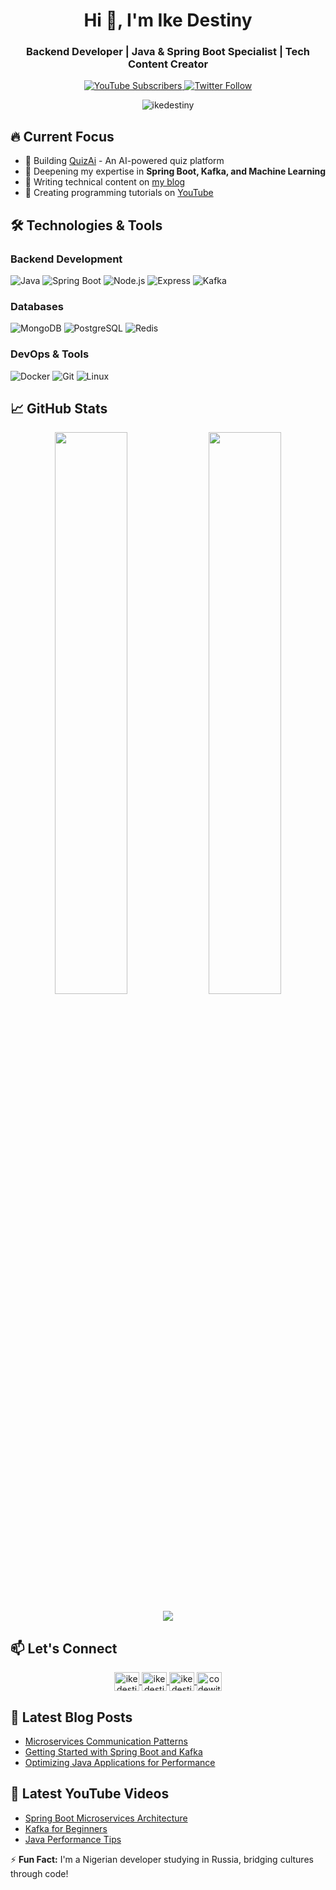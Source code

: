 <h1 align="center">Hi 👋, I'm Ike Destiny</h1>
<h3 align="center">Backend Developer | Java & Spring Boot Specialist | Tech Content Creator</h3>

<p align="center">
  <a href="https://youtube.com/@codewithdestiny?sub_confirmation=1" target="_blank">
    <img src="https://img.shields.io/youtube/channel/subscribers/UCakyRI0q9VoycUSLFPl3FzQ?label=Subscribe&style=social" alt="YouTube Subscribers"/>
  </a>
  <a href="https://twitter.com/ikedestiny_dev" target="_blank">
    <img src="https://img.shields.io/twitter/follow/ikedestiny_dev?style=social" alt="Twitter Follow"/>
  </a>
</p>

<p align="center"> <img src="https://komarev.com/ghpvc/?username=ikedestiny&label=Profile%20views&color=0e75b6&style=flat" alt="ikedestiny" /> </p>

## 🔥 Current Focus

- 🚀 Building [QuizAi](https://github.com/ikedestiny/QuizAiBackend) - An AI-powered quiz platform
- 🌱 Deepening my expertise in **Spring Boot, Kafka, and Machine Learning**
- 📝 Writing technical content on [my blog](https://ikedestiny.onrender.com/blogs)
- 🎥 Creating programming tutorials on [YouTube](https://www.youtube.com/@codewithdestiny)

## 🛠️ Technologies & Tools

### Backend Development
![Java](https://img.shields.io/badge/-Java-007396?logo=java&logoColor=white)
![Spring Boot](https://img.shields.io/badge/-Spring%20Boot-6DB33F?logo=spring&logoColor=white)
![Node.js](https://img.shields.io/badge/-Node.js-339933?logo=node.js&logoColor=white)
![Express](https://img.shields.io/badge/-Express-000000?logo=express&logoColor=white)
![Kafka](https://img.shields.io/badge/-Kafka-231F20?logo=apache-kafka&logoColor=white)

### Databases
![MongoDB](https://img.shields.io/badge/-MongoDB-47A248?logo=mongodb&logoColor=white)
![PostgreSQL](https://img.shields.io/badge/-PostgreSQL-336791?logo=postgresql&logoColor=white)
![Redis](https://img.shields.io/badge/-Redis-DC382D?logo=redis&logoColor=white)

### DevOps & Tools
![Docker](https://img.shields.io/badge/-Docker-2496ED?logo=docker&logoColor=white)
![Git](https://img.shields.io/badge/-Git-F05032?logo=git&logoColor=white)
![Linux](https://img.shields.io/badge/-Linux-FCC624?logo=linux&logoColor=black)

## 📈 GitHub Stats

<p align="center">
  <img width="48%" src="https://github-readme-stats.vercel.app/api?username=ikedestiny&show_icons=true&theme=radical&count_private=true" />
  <img width="48%" src="https://github-readme-stats.vercel.app/api/top-langs/?username=ikedestiny&layout=compact&theme=radical" />
</p>

<p align="center">
  <img src="https://github-readme-streak-stats.herokuapp.com/?user=ikedestiny&theme=radical" />
</p>

## 📫 Let's Connect

<p align="center">
  <a href="https://linkedin.com/in/ikedestiny" target="blank">
    <img align="center" src="https://raw.githubusercontent.com/rahuldkjain/github-profile-readme-generator/master/src/images/icons/Social/linked-in-alt.svg" alt="ikedestiny" height="30" width="40" />
  </a>
  <a href="https://twitter.com/ikedestiny_dev" target="blank">
    <img align="center" src="https://raw.githubusercontent.com/rahuldkjain/github-profile-readme-generator/master/src/images/icons/Social/twitter.svg" alt="ikedestiny_dev" height="30" width="40" />
  </a>
  <a href="https://instagram.com/ikedestiny.dev" target="blank">
    <img align="center" src="https://raw.githubusercontent.com/rahuldkjain/github-profile-readme-generator/master/src/images/icons/Social/instagram.svg" alt="ikedestiny.dev" height="30" width="40" />
  </a>
  <a href="https://www.youtube.com/c/codewithdestiny" target="blank">
    <img align="center" src="https://raw.githubusercontent.com/rahuldkjain/github-profile-readme-generator/master/src/images/icons/Social/youtube.svg" alt="codewithdestiny" height="30" width="40" />
  </a>
</p>

## 📝 Latest Blog Posts
<!-- BLOG-POST-LIST:START -->
- [Microservices Communication Patterns](https://ikedestiny.onrender.com/blogs/microservices-communication)
- [Getting Started with Spring Boot and Kafka](https://ikedestiny.onrender.com/blogs/spring-kafka)
- [Optimizing Java Applications for Performance](https://ikedestiny.onrender.com/blogs/java-optimization)
<!-- BLOG-POST-LIST:END -->

## 🎥 Latest YouTube Videos
<!-- YOUTUBE:START -->
- [Spring Boot Microservices Architecture](https://youtu.be/example1)
- [Kafka for Beginners](https://youtu.be/example2)
- [Java Performance Tips](https://youtu.be/example3)
<!-- YOUTUBE:END -->

⚡ **Fun Fact:** I'm a Nigerian developer studying in Russia, bridging cultures through code!
